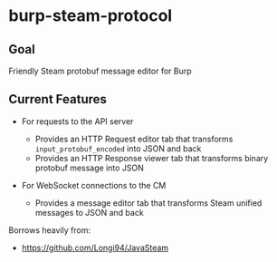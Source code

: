 # burp-steam-protocol

## Goal
Friendly Steam protobuf message editor for Burp

## Current Features

* For requests to the API server
  * Provides an HTTP Request editor tab that transforms `input_protobuf_encoded` into JSON and back
  * Provides an HTTP Response viewer tab that transforms binary protobuf message into JSON

* For WebSocket connections to the CM
  * Provides a message editor tab that transforms Steam unified messages to JSON and back

Borrows heavily from:
* https://github.com/Longi94/JavaSteam
